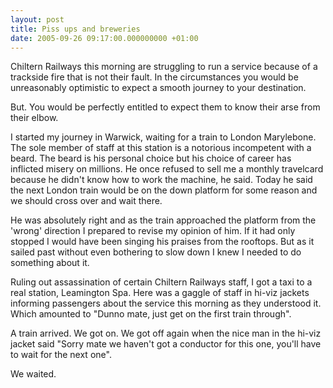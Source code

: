```yaml
---
layout: post
title: Piss ups and breweries
date: 2005-09-26 09:17:00.000000000 +01:00
---
```

<p class="mobile-post">Chiltern Railways this morning are struggling to run a service because of a trackside fire that is not their fault. In the circumstances you would be unreasonably optimistic to expect a smooth journey to your destination.</p>
<p class="mobile-post">But. You would be perfectly entitled to expect them to know their arse from their elbow.</p>
<p class="mobile-post">I started my journey in Warwick, waiting for a train to London Marylebone. The sole member of staff at this station is a notorious incompetent with a beard. The beard is his personal choice but his choice of career has inflicted misery on millions. He once refused to sell me a monthly travelcard because he didn't know how to work the machine, he said. Today he said the next London train would be on the down platform for some reason and we should cross over and wait there.</p>
<p class="mobile-post">He was absolutely right and as the train approached the platform from the 'wrong' direction I prepared to revise my opinion of him. If it had only stopped I would have been singing his praises from the rooftops. But as it sailed past without even bothering to slow down I knew I needed to do something about it.</p>
<p class="mobile-post">Ruling out assassination of certain Chiltern Railways staff, I got a taxi to a real station, Leamington Spa. Here was a gaggle of staff in hi-viz jackets informing passengers about the service this morning as they understood it. Which amounted to "Dunno mate, just get on the first train through".</p>
<p class="mobile-post">A train arrived. We got on. We got off again when the nice man in the hi-viz jacket said "Sorry mate we haven't got a conductor for this one, you'll have to wait for the next one".</p>
<p class="mobile-post">We waited.</p>
